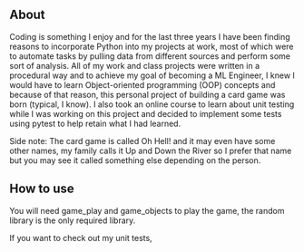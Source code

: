 ## About

Coding is something I enjoy and for the last three years I have been finding reasons to incorporate Python into my projects at work, most of which were to automate tasks by pulling data from different sources and perform some sort of analysis. All of my work and class projects were written in a procedural way and to achieve my goal of becoming a ML Engineer, I knew I would have to learn Object-oriented programming (OOP) concepts and because of that reason, this personal project of building a card game was born (typical, I know). I also took an online course to learn about unit testing while I was working on this project and decided to implement some tests using pytest to help retain what I had learned. 

Side note: The card game is called Oh Hell! and it may even have some other names, my family calls it Up and Down the River so I prefer that name but you may see it called something else depending on the person.

## How to use

You will need game_play and game_objects to play the game, the random library is the only required library. 

If you want to check out my unit tests, 
